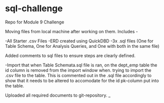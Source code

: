 # sql-challenge
Repo for Module 9 Challenge

Moving files from local machine after working on them. Includes -

-All Starter .csv Files
-ERD created using QuickDBD
-3x .sql files (One for Table Schema, One for Analysis Queries, and One with both in the same file)

Added comments to sql files to ensure steps are clearly defined.

-Import that when Table Schemata.sql file is ran, on the dept_emp table the id column is removed from the import window when. trying to import the .csv file to the table. This is commented out in the .sql file accordingly to show that it needs to be altered to accomodate for the id pk-column put into the table.

Uploaded all required documents to git-repository. 
_
